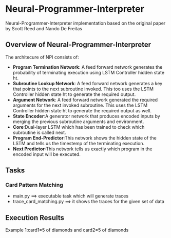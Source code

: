 # Neural-Programmer-Interpreter
Neural-Programmer-Interpreter implementation based on the original paper by Scott Reed and Nando De Freitas

## Overview of Neural-Programmer-Interpreter
The architecure of NPI consists of:

* **Program Termination Network**: A feed forward network generates the probability of terminating execution using LSTM Controller hidden state ht.
* **Subroutine Lookup Network**: A feed forward network generates a key that points to the next subroutine invoked. This too uses the LSTM Controller hidden state ht to generate the required output.
* **Argument Network**: A feed forward network generated the required arguments for the next invoked subroutine. This uses the LSTM Controller hidden state ht to generate the required output as well. 
* **State Encoder**:A generator network that produces encoded inputs by merging the previous subroutine arguments and environment.
* **Core**:Dual-layer LSTM which has been trained to check which subroutine is called next.
* **Program End-Predictor**:This network shows the hidden state of the LSTM and tells us the timestemp of the terminating execution.
* **Next Predictor**:This network tells us exactly which program in the encoded input will be executed.

## Tasks
### Card Pattern Matching
* main.py ==> executable task which will generate traces
* trace_card_matching.py ==>  it shows the traces for the given set of data

## Execution Results
Example 1:card1=5 of diamonds and card2=5 of diamonds

